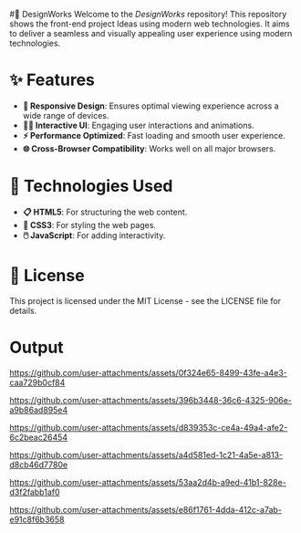 #🌟 DesignWorks 
Welcome to the $DesignWorks$ repository! This repository shows the front-end project Ideas using modern web technologies. It aims to deliver a seamless and visually appealing user experience using modern technologies.
<br>
# ✨ Features
  - **📱 Responsive Design**: Ensures optimal viewing experience across a wide range of devices.
  - **🧑‍🎨 Interactive UI**: Engaging user interactions and animations.
  - **⚡ Performance Optimized**: Fast loading and smooth user experience.
  - **🌐 Cross-Browser Compatibility**: Works well on all major browsers.

# 🔧 Technologies Used
- **📋 HTML5**: For structuring the web content.
- **🎨 CSS3**: For styling the web pages.
- **🖱️ JavaScript**: For adding interactivity.

# 📄 License
This project is licensed under the MIT License - see the LICENSE file for details.

# Output
https://github.com/user-attachments/assets/0f324e65-8499-43fe-a4e3-caa729b0cf84

https://github.com/user-attachments/assets/396b3448-36c6-4325-906e-a9b86ad895e4

https://github.com/user-attachments/assets/d839353c-ce4a-49a4-afe2-6c2beac26454

https://github.com/user-attachments/assets/a4d581ed-1c21-4a5e-a813-d8cb46d7780e

https://github.com/user-attachments/assets/53aa2d4b-a9ed-41b1-828e-d3f2fabb1af0

https://github.com/user-attachments/assets/e86f1761-4dda-412c-a7ab-e91c8f6b3658
